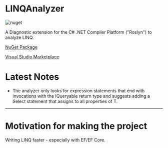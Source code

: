 # LINQAnalyzer
![nuget](https://img.shields.io/nuget/v/LINQAnalyzer)

A Diagnostic extension for the C# .NET Compiler Platform ("Roslyn") to analyze LINQ.

[NuGet Package](https://marketplace.visualstudio.com/items?itemName=niko-la-petrovic.LINQAnalyzer)

[Visual Studio Marketplace](https://www.nuget.org/packages/LINQAnalyzer/)

# Latest Notes
- The analyzer only looks for expression statements that end with invocations with the IQueryable<T> return type and suggests adding a Select statement that assigns to all properties of T.

---

# Motivation for making the project

Writing LINQ faster - especially with EF/EF Core.
